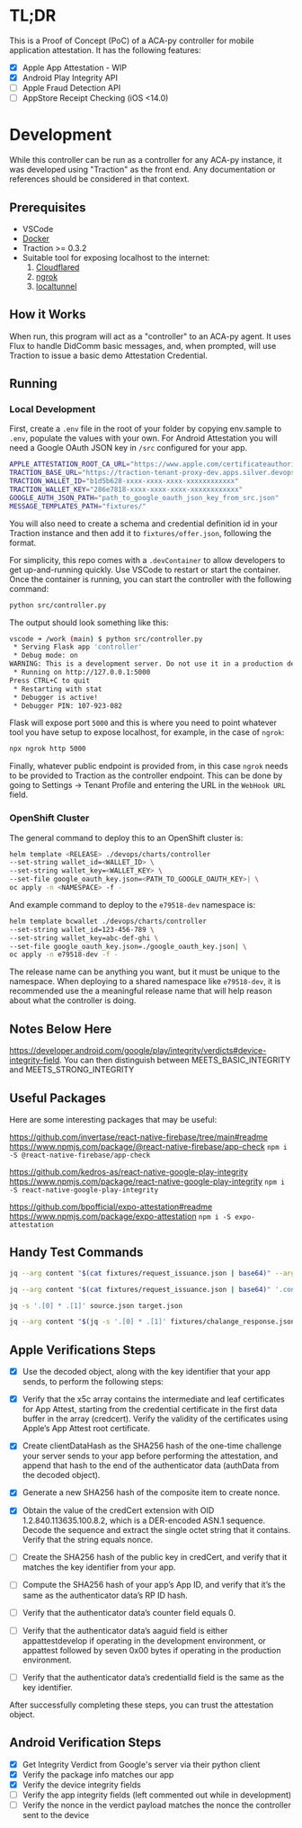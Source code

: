 # TL;DR

This is a Proof of Concept (PoC) of a ACA-py controller for mobile application attestation. It has the following features:

- [x] Apple App Attestation - WIP
- [x] Android Play Integrity API
- [ ] Apple Fraud Detection API
- [ ] AppStore Receipt Checking (iOS <14.0)

# Development

While this controller can be run as a controller for any ACA-py instance, it was developed using "Traction" as the front end. Any documentation or references should be considered in that context.

## Prerequisites

- VSCode
- [Docker](https://docs.docker.com/get-docker/)
- Traction >= 0.3.2
- Suitable tool for exposing localhost to the internet:
  1. [Cloudflared](https://github.com/cloudflare/cloudflared)
  2. [ngrok](https://ngrok.com/download)
  3. [localtunnel](https://www.npmjs.com/package/localtunnel)

## How it Works

When run, this program will act as a "controller" to an ACA-py agent. It uses Flux to handle DidComm basic messages, and, when prompted, will use Traction to issue a basic demo Attestation Credential.

## Running

### Local Development

First, create a `.env` file in the root of your folder by copying env.sample to `.env`, populate the values with your own. For Android Attestation you will need a Google OAuth JSON key in `/src` configured for your app.

```bash
APPLE_ATTESTATION_ROOT_CA_URL="https://www.apple.com/certificateauthority/Apple_App_Attestation_Root_CA.pem"
TRACTION_BASE_URL="https://traction-tenant-proxy-dev.apps.silver.devops.gov.bc.ca"
TRACTION_WALLET_ID="b1d5b628-xxxx-xxxx-xxxx-xxxxxxxxxxxx"
TRACTION_WALLET_KEY="286e7818-xxxx-xxxx-xxxx-xxxxxxxxxxxx"
GOOGLE_AUTH_JSON_PATH="path_to_google_oauth_json_key_from_src.json"
MESSAGE_TEMPLATES_PATH="fixtures/"
```

You will also need to create a schema and credential definition id in your Traction instance and then add it to `fixtures/offer.json`, following the format.

For simplicity, this repo comes with a `.devContainer` to allow developers to get up-and-running quickly. Use VSCode to restart or start the container. Once the container is running, you can start the controller with the following command:

```bash
python src/controller.py
```

The output should look something like this:

```bash
vscode ➜ /work (main) $ python src/controller.py
 * Serving Flask app 'controller'
 * Debug mode: on
WARNING: This is a development server. Do not use it in a production deployment. Use a production WSGI server instead.
 * Running on http://127.0.0.1:5000
Press CTRL+C to quit
 * Restarting with stat
 * Debugger is active!
 * Debugger PIN: 107-923-082
```

Flask will expose port `5000` and this is where you need to point whatever tool you have setup to expose localhost, for example, in the case of `ngrok`:

```bash
npx ngrok http 5000
```

Finally, whatever public endpoint is provided from, in this case `ngrok` needs to be provided to Traction as the controller endpoint. This can be done by going to Settings -> Tenant Profile and entering the URL in the `WebHook URL` field.

### OpenShift Cluster

The general command to deploy this to an OpenShift cluster is:

```bash
helm template <RELEASE> ./devops/charts/controller
--set-string wallet_id=<WALLET_ID> \
--set-string wallet_key=<WALLET_KEY> \
--set-file google_oauth_key.json=<PATH_TO_GOOGLE_OAUTH_KEY>| \
oc apply -n <NAMESPACE> -f -
```

And example command to deploy to the `e79518-dev` namespace is:

```bash
helm template bcwallet ./devops/charts/controller
--set-string wallet_id=123-456-789 \
--set-string wallet_key=abc-def-ghi \
--set-file google_oauth_key.json=./google_oauth_key.json| \
oc apply -n e79518-dev -f -
```

The release name can be anything you want, but it must be unique to the namespace. When deploying to a shared namespace like `e79518-dev`, it is recommended use the a meaningful release name that will help reason about what the controller is doing.

## Notes Below Here

https://developer.android.com/google/play/integrity/verdicts#device-integrity-field. You can then distinguish between MEETS_BASIC_INTEGRITY and MEETS_STRONG_INTEGRITY

## Useful Packages

Here are some interesting packages that may be useful:

https://github.com/invertase/react-native-firebase/tree/main#readme
https://www.npmjs.com/package/@react-native-firebase/app-check
`npm i -S @react-native-firebase/app-check`

https://github.com/kedros-as/react-native-google-play-integrity
https://www.npmjs.com/package/react-native-google-play-integrity
`npm i -S react-native-google-play-integrity`

https://github.com/bpofficial/expo-attestation#readme
https://www.npmjs.com/package/expo-attestation
`npm i -S expo-attestation`

## Handy Test Commands

```bash
jq --arg content "$(cat fixtures/request_issuance.json | base64)" --arg name "jason" '.content |= $content | .name |= $name' fixtures/basic_message.json
```

```bash
jq --arg content "$(cat fixtures/request_issuance.json | base64)" '.content |= $content' fixtures/basic_message.json|curl -v -X POST -H "Content-Type: application/json" -d @- http://localhost:5000/topic/basicmessages/
```

```bash
jq -s '.[0] * .[1]' source.json target.json
```

```bash
jq --arg content "$(jq -s '.[0] * .[1]' fixtures/chalange_response.json attestation.json | base64)" '.content |= $content' fixtures/basic_message.json| curl -v -X POST -H "Content-Type: application/json" -d @- http://localhost:5000/topic/basicmessages/
```

## Apple Verifications Steps

- [x] Use the decoded object, along with the key identifier that your app sends, to perform the following steps:

- [x] Verify that the x5c array contains the intermediate and leaf certificates for App Attest, starting from the credential certificate in the first data buffer in the array (credcert). Verify the validity of the certificates using Apple’s App Attest root certificate.

- [x] Create clientDataHash as the SHA256 hash of the one-time challenge your server sends to your app before performing the attestation, and append that hash to the end of the authenticator data (authData from the decoded object).

- [x] Generate a new SHA256 hash of the composite item to create nonce.

- [x] Obtain the value of the credCert extension with OID 1.2.840.113635.100.8.2, which is a DER-encoded ASN.1 sequence. Decode the sequence and extract the single octet string that it contains. Verify that the string equals nonce.

- [ ] Create the SHA256 hash of the public key in credCert, and verify that it matches the key identifier from your app.

- [ ] Compute the SHA256 hash of your app’s App ID, and verify that it’s the same as the authenticator data’s RP ID hash.

- [ ] Verify that the authenticator data’s counter field equals 0.

- [ ] Verify that the authenticator data’s aaguid field is either appattestdevelop if operating in the development environment, or appattest followed by seven 0x00 bytes if operating in the production environment.

- [ ] Verify that the authenticator data’s credentialId field is the same as the key identifier.

After successfully completing these steps, you can trust the attestation object.

## Android Verification Steps

- [x] Get Integrity Verdict from Google's server via their python client
- [x] Verify the package info matches our app
- [x] Verify the device integrity fields
- [ ] Verify the app integrity fields (left commented out while in development)
- [ ] Verify the nonce in the verdict payload matches the nonce the controller sent to the device

